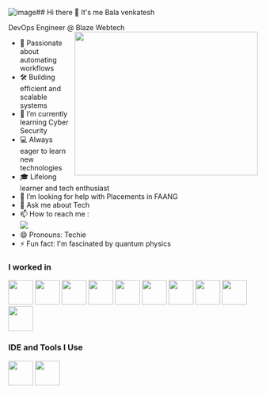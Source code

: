 ![image](https://github.com/user-attachments/assets/ca4b8570-3b28-488e-a43a-fa849b533420)## Hi there 👋 It's me Bala venkatesh

DevOps Engineer @ Blaze Webtech
<img align="right" width="370" height="290" src="https://i.pinimg.com/originals/47/f0/34/47f0342cec72b800463bf003eac1257e.gif">

- 🤖 Passionate about automating workflows
- 🛠️ Building efficient and scalable systems
- 🌱 I’m currently learning Cyber Security
- 💻 Always eager to learn new technologies
- 🎓 Lifelong learner and tech enthusiast
- 🤔 I’m looking for help with Placements in FAANG
- 💬 Ask me about Tech
- 📫 How to reach me :
<br /> [<img src="https://img.shields.io/badge/LinkedIn-0077B5?style=for-the-badge&logo=linkedin&logoColor=white" />](https://www.linkedin.com/in/bala-venkatesh-np/)
- 😄 Pronouns: Techie
- ⚡ Fun fact: I'm fascinated by quantum physics

### I worked in
<img height="50" width="50" src="https://img.icons8.com/color/48/000000/amazon-web-services.png"/> <img height="50" width="50" src="https://img.icons8.com/color/48/000000/ansible.png" /> <img height="50" width="50" src="https://img.icons8.com/color/48/000000/docker.png" /> <img height="50" width="50" src="https://img.icons8.com/color/48/000000/terraform.png" /> <img height="50" width="50" src="https://img.icons8.com/color/48/000000/jenkins.png" /> <img height="50" width="50" src="https://img.icons8.com/color/48/000000/grafana.png" />
<img height="50" width="50" src="https://img.icons8.com/color/48/000000/awslambda.png" /> <img height="50" width="50" src="https://www.vectorlogo.zone/logos/amazon_ecs/amazon_ecs-icon.svg" /> <img height="50" width="50" src="https://img.icons8.com/color/48/000000/git.png" /> <img height="50" width="50" src="https://github.com/user-attachments/assets/81bae8fb-c324-42ee-9ad4-0694eac0af0a" />

### IDE and Tools I Use
<img height="50" width="50" src="https://img.icons8.com/color/48/000000/visual-studio-code-2019.png"/> <img height="50" width="50" src="https://img.icons8.com/color/50/000000/git.png"/>
